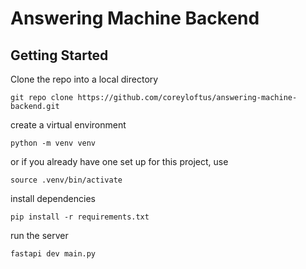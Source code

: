 # Answering Machine Backend

## Getting Started

Clone the repo into a local directory

`git repo clone https://github.com/coreyloftus/answering-machine-backend.git`

create a virtual environment

`python -m venv venv`

or if you already have one set up for this project, use

`source .venv/bin/activate`

install dependencies

`pip install -r requirements.txt`

run the server

`fastapi dev main.py`
